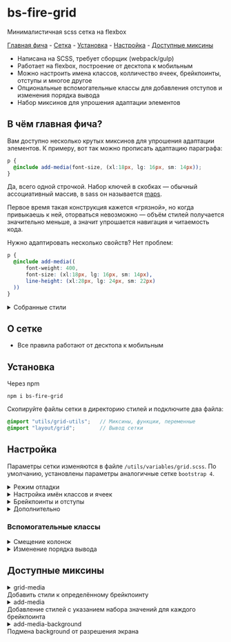 # bs-fire-grid
Минималистичная scss сетка на flexbox

[Главная фича](#в-чём-главная-фича) - [Сетка](#о-сетке) - [Установка](#установка) - [Настройка](#настройка) - [Доступные миксины](#доступные-миксины)

- Написана на SCSS, требует сборщик (webpack/gulp)
- Работает на flexbox, построение от десктопа к мобильным
- Можно настроить имена классов, колличество ячеек, брейкпоинты, отступы и многое другое 
- Опциональные вспомогательные классы для добавления отступов и изменения порядка вывода
- Набор миксинов для упрошения адаптации элементов

## В чём главная фича?
Вам доступно несколько крутых миксинов для упрошения адаптации элементов. К примеру, вот так можно прописать 
адаптацию параграфа: 

```scss
p {
  @include add-media(font-size, (xl:18px, lg: 16px, sm: 14px));
}
```
Да, всего одной строчкой. Набор ключей в скобках — обычный ассоциативный массив, в sass он называется [maps](https://sass-lang.com/documentation/values/maps). 

Первое время такая конструкция кажется «грязной», но когда привыкаешь к ней, оторваться невозможно — объём стилей получается значительно меньше, а значит упрошается навигация и читаемость кода.

Нужно адаптировать несколько свойств? Нет проблем:
```scss
p {
  @include add-media((
      font-weight: 400,
      font-size: (xl:18px, lg: 16px, sm: 14px),
      line-height: (xl:28px, lg: 24px, sm: 22px)
  ))
}
```

<details>
  <summary>Собранные стили</summary>
    
```css
p {
    font-weight: 400;
    font-size: 18px;
    line-height: 28px
}

@media (max-width: 1199px) {
    p {
        font-size: 16px;
        line-height: 24px
    }
}

@media (max-width: 767px) {
    p {
        font-size: 14px;
        line-height: 22px
    }
}
```
</details>

## О сетке
- Все правила работают от десктопа к мобильным


## Установка
Через npm
```
npm i bs-fire-grid
```

Скопируйте файлы сетки в директорию стилей и подключите два файла:
```scss
@import "utils/grid-utils";   // Миксины, функции, переменные 
@import "layout/grid";        // Вывод сетки
```

## Настройка
Параметры сетки изменяются в файле ```/utils/variables/grid.scss```. По умолчанию, установлены параметры аналогичные сетке `bootstrap 4`.

<details>
  <summary>Режим отладки</summary>
  
```scss 
$grid-debugger: true; 
``` 
Если `true`, на экране отобразиться фиксированная панель с названием текущего брейкпоинта и полоска отображающая размер контейнера и его отступы. Очень удобно при настройке сетки и точечной докрутки адаптации. 
</details>

<details>
  <summary>Настройка имён классов и ячеек </summary>
  
```scss
$grid-col-count: 12;                // Кол-во колонок

$grid-container-class: 'container'; // Имя класса для контейнера
$grid-row-class: 'row';             // Имя класса для ряда
$grid-col-prefix: '';               // Префикс для класса ячейки. Шаблон {префикс}{код брейкпоинта}-{колонка}
```
</details>

<details>
  <summary>Брейкпоинты и отступы</summary>
  
```scss
$grid-container-padding: 15px;      // Отступ у контейнера
$grid-col-padding: 15px;            // Отступ у колонки
```

Многоуровневая мапа с перечнем брейкпоинтов. Брейкпоинты нужно перечислять от больших к меньшим
```scss
$grid-breakpoints: (
        xl: (min: 1200px, container: 1140px, container-padding: $grid-container-padding, col-padding: $grid-col-padding),
        lg: (min: 992px, container: 960px, container-padding: $grid-container-padding, col-padding: $grid-col-padding),
        md: (min: 768px, container: 720px, container-padding: $grid-container-padding, col-padding: $grid-col-padding),
        sm: (min: 576px, container: 540px, container-padding: $grid-container-padding, col-padding: $grid-col-padding),
        xs: (min: 0px, container: 100%, container-padding: $grid-container-padding, col-padding: $grid-col-padding),
);
```
Для каждого брейкпоинта можно указать:
```scss
$grid-breakpoints: (
        xl: (
             min: 1200px,             // минимальное разрешение экрана
             container: 1140px,       // размер контейнера
             container-padding: 15px, // отступ у контейнера
             col-padding: 15px        // отступ у колонки
             ),
        // ...
);
```
</details>

<details>
  <summary>Дополнительно</summary>
  
  ```scss
$grid-col-general-class-enable: true;   // вынести базовые стили колонок в отдельный класс
$grid-col-general-class-name: 'col';    // имя класса для базовых стилей
```
Если `true`, базовые стили колонок (отступы и т.д.) будут вынесены в отдельный класс с именем указанным в `$grid-col-general-class-name`. Это значительно сократит вес стилей, но потребует добавления `.col` к каждой колонке.
</details>


### Вспомогательные классы
<details>
  <summary>Смещение колонок</summary>

```scss
$grid-offset-classes-enable: true;
$grid-offset-classes-prefix: 'offset-';
$grid-offset-classes-postfix: '';
$grid-offset-max: 11;
```
Шаблон имени класса: `{префикс}{код брейкпоинта}{постфикс}-{смещение}`. Использование при значениях по умолчанию:
```html
    <div class="row">
        <div class="col xl-6"> ... </div>
        <div class="col xl-4 offset-xl-2"> ... </div>
    </div>
```
</details>

<details>
  <summary>Изменение порядка вывода</summary>
  
```scss
$enable-grid-order-classes: true;             
$grid-order-classes-prefix: 'order-';
$grid-order-classes-postfix: '';
$grid-order-max: 6;
```

Шаблон имени класса: `{префикс}{код брейкпоинта}{постфикс}-{порядок}`. Использование при значениях по умолчанию:
```html
    <div class="row">
        <div class="col xl-8 order-xl-2"> ... </div>
        <div class="col xl-4 order-xl-1"> ... </div>
    </div>

    <div class="row">
        <div class="col xl-8 order-xl-last"> ... </div>
        <div class="col xl-4 order-xl-first"> ... </div>
    </div>
```
</details>


## Доступные миксины
<details>
  <summary>grid-media<br>Добавить стили к определённому брейкпоинту</summary>

```scss
  @include grid-media($bp-code){
    // перечень стилей
  };
```
Пример использования:
```scss
p {
  @include grid-media(sm){
    color: red;
    font-size: 16px;
  }
}

// результат:
@media (max-width: 767px) {
    p {
        color: red;
        font-size: 16px
    }
}
```
</details>

<details>
  <summary>add-media<br>Добавление стилей с указанием набора значений для каждого брейкпоинта</summary>

### Синтаксис
```scss
  @include add-media( $styleName, $styleMap );
```

`$styleName` — имя стили или многоуровневая мапа с перечнем стилей и значений.

`$styleMap` — мапа с перечнем значений стиля для разных брейкпоинтов. Используется только если в `$styleName` передали имя стиля а не мапу.

Если требуется прописать адаптацию только одного стиля, используется два аргумента:
```scss
  @include add-media('имя свойства', (
          'код брейкпоинта': 'значение стиля',
          'код брейкпоинта': 'значение стиля',
          // ...
  ));
```

Для множества стилей передаётся один аргумент с мапой:
```scss
  @include add-media((
      'имя свойства': (
          'код брейкпоинта': 'значение стиля',
          'код брейкпоинта': 'значение стиля',
          // ...
      ),
      'имя свойства': (
          'код брейкпоинта': 'значение стиля',
          'код брейкпоинта': 'значение стиля',
          // ...
      ),
  ));
```

### Примеры
#### Прописываем адаптацию размера шрифта параграфа с значением по умолчанию.
Максимальный брейкпоинт `xl`. По умолчанию, нам нужен размер шрифта `18px`, а начиная с `lg` и ниже `16px`:

```scss
p {
  @include add-media(font-size, (xl:18px, lg: 16px));
}
```
Миксин устанавливает в качестве значения по умолчанию (т.е. прописывает стиль для тега без медиа запроса) значение установленное для максимального брейкпоинта.
 
Стили после сборки:
```scss
p {
    font-size: 18px
}

@media (max-width: 1199px) {
    p {
        font-size: 16px
    }
}
```

#### Прописываем адаптацию размера шрифта параграфа без значения по умолчанию.
Максимальный брейкпоинт `xl`, но мы не будем устанавливать значение для этого брейкпоинта. На `lg` нужен кегель `18px`, а на `sm` `16px`:
```scss
p {
  @include add-media(font-size, (lg:18px, sm: 16px));
}
```

Стили после сборки:
```scss
@media (max-width: 1199px) {
    p {
        font-size: 18px
    }
}

@media (max-width: 767px) {
    p {
        font-size: 16px
    }
}
```

#### Прописываем правила адаптации размера кегеля и интерлиньяжа для параграфа
Если требуется адаптировать несколько свойств, в миксин передаёться только один аргумент — мапа с перечнем стилей. 
```scss
p {
  @include add-media((
      font-size: (xl:18px, sm: 14px),
      line-height: (xl:28px, sm: 22px)
  ))
}
```

Стили после сборки:
```scss
p {
    font-size: 18px;
    line-height: 28px
}

@media (max-width: 767px) {
    p {
        font-size: 14px;
        line-height: 22px
    }
}
```

#### Сложный сценарий, миксин всеяден
Вы можете прописать базовые стили прямо в теге и подключить миксин с перечнем адаптивных стилей. Или прописывать все стили только в миксине. Или комбинировать. 

Ниже мы прописываем часть стилей прямо в теге, задаём цвет по умолчанию и жирность в миксине и прописываем несколько правил адаптации:
```scss
p {
  font-size: 18px;
  line-height: 28px;
  @include add-media((
          color: (xl: black, sm: white),
          font-size: (lg: 14px),
          line-height: (lg: 22px),
          font-weight: 400,
  ))
}
```
Стили после сборки:
```css

p {
    font-size: 18px;
    line-height: 28px;
    font-weight: 400
}

@media (max-width: 1199px) {
    p {
        font-size: 14px;
        line-height: 22px
    }
}

@media (max-width: 767px) {
    p {
        color: #fff
    }
}
```
</details>


<details>
  <summary>add-media-background<br>Подмена background от разрешения экрана</summary>
  
  ```scss
  @include add-media-background( $imageMap );
  ```
  
  `$imageMap` — мапа, ключи это разрешение экрана а значения сссылки на изображение. Разрешения необходимо указывать по убыванию
  
  ```scss
  @include add-media-background((
          'разрешеие': 'ссылка на изображение',
          // или, если нужна поддержка ретины
          'разрешеие': (x1: 'ссылка на изображение x1', x2:'ссылка на изображение x2'),
  ));
  ```

Этот миксин идеально подходит для первого экрана с полноэкранным фоном. Мы можем подготовить изображения разных размеров и загружать только подходящие под экран пользователя:

```scss
.first-screen-bg{
  @include add-media-background((
          2560: "../../img/2560@1x.jpg",
          1920: "../../img/1920@1x.jpg",
          1300: "../../img/1300@1x.jpg",
          762: (x1: "../../img/762@1x.jpg", x2:"../../img/762@2x.jpg"),
          545: (x1: "../../img/545@1x.jpg", x2:"../../img/545@2x.jpg"),
          440: (x1: "../../img/440@1x.jpg", x2:"../../img/440@2x.jpg"),
  ));
}
```

Собирается в:
```scss

.first-screen-bg {
    width: 100%;
    height: 100vh;
    background-position: top;
    background-size: 440px auto;
    background-image: url(../img/440@1x.jpg)
}

@media (-webkit-min-device-pixel-ratio: 2),(min-resolution: 192dpi) {
    .first-screen-bg {
        background-image: url(../img/440@2x.jpg)
    }
}

@media screen and (min-width: 441px) {
    .first-screen-bg {
        background-size: 545px auto;
        background-image: url(../img/545@1x.jpg)
    }
}

@media (min-width: 441px) and (-webkit-min-device-pixel-ratio: 2),(min-width: 441px) and (min-resolution: 192dpi) {
    .first-screen-bg {
        background-image: url(../img/545@2x.jpg)
    }
}

@media screen and (min-width: 546px) {
    .first-screen-bg {
        background-size: 762px auto;
        background-image: url(../img/762@1x.jpg)
    }
}

@media (min-width: 546px) and (-webkit-min-device-pixel-ratio: 2),(min-width: 546px) and (min-resolution: 192dpi) {
    .first-screen-bg {
        background-image: url(../img/762@2x.jpg)
    }
}

@media screen and (min-width: 763px) {
    .first-screen-bg {
        background-size: 1300px auto;
        background-image: url(../img/1300@1x.jpg)
    }
}

@media screen and (min-width: 1301px) {
    .first-screen-bg {
        background-size: 1920px auto;
        background-image: url(../img/1920@1x.jpg)
    }
}

@media screen and (min-width: 1921px) {
    .first-screen-bg {
        background-size: 2560px auto;
        background-image: url(../img/2560@1x.jpg)
    }
}
```


</details>

